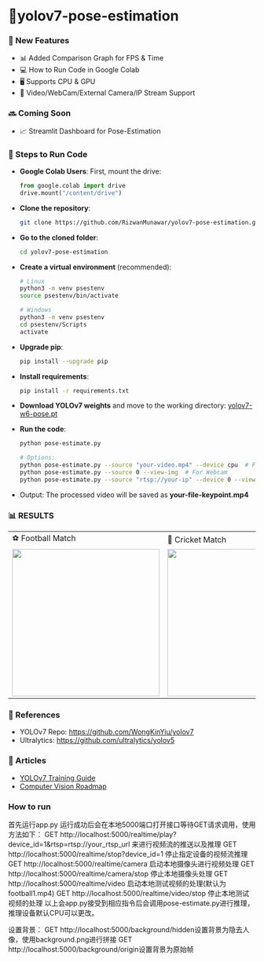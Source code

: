 # 🚀yolov7-pose-estimation

### 🎉 New Features
- 📊 Added Comparison Graph for FPS & Time
- 💻 How to Run Code in Google Colab
- 🖥️ Supports CPU & GPU
- 🎥 Video/WebCam/External Camera/IP Stream Support

### 🔜 Coming Soon
- 📈 Streamlit Dashboard for Pose-Estimation

### 🚀 Steps to Run Code
- **Google Colab Users**: First, mount the drive:
  ```python
  from google.colab import drive
  drive.mount("/content/drive")
  ```
- **Clone the repository**:
  ```bash
  git clone https://github.com/RizwanMunawar/yolov7-pose-estimation.git
  ```
- **Go to the cloned folder**:
  ```bash
  cd yolov7-pose-estimation
  ```
- **Create a virtual environment** (recommended):
  ```bash
  # Linux
  python3 -m venv psestenv
  source psestenv/bin/activate

  # Windows
  python3 -m venv psestenv
  cd psestenv/Scripts
  activate
  ```
- **Upgrade pip**:
  ```bash
  pip install --upgrade pip
  ```
- **Install requirements**:
  ```bash
  pip install -r requirements.txt
  ```
- **Download YOLOv7 weights** and move to the working directory:
  [yolov7-w6-pose.pt](https://github.com/WongKinYiu/yolov7/releases/download/v0.1/yolov7-w6-pose.pt)

- **Run the code**:
  ```bash
  python pose-estimate.py

  # Options:
  python pose-estimate.py --source "your-video.mp4" --device cpu  # For CPU
  python pose-estimate.py --source 0 --view-img  # For Webcam
  python pose-estimate.py --source "rtsp://your-ip" --device 0 --view-img  # For LiveStream
  ```

- Output: The processed video will be saved as **your-file-keypoint.mp4**

### 📊 RESULTS

<table>
  <tr>
    <td>⚽ Football Match</td>
    <td>🏏 Cricket Match</td>
    <td>📈 FPS & Time Comparison</td>
    <td>📡 Live Stream</td>
  </tr>
  <tr>
    <td><img src="https://user-images.githubusercontent.com/62513924/185089411-3f9ae391-ec23-4ca2-aba0-abf3c9991050.png" width=300></td>
    <td><img src="https://user-images.githubusercontent.com/62513924/185228806-4ba62e7a-12ef-4965-a44a-6b5ba9a3bf28.png" width=300></td>
    <td><img src="https://user-images.githubusercontent.com/62513924/185324844-20ce3d48-f5f5-4a17-8b62-9b51ab02a716.png" width=300></td>
    <td><img src="https://user-images.githubusercontent.com/62513924/185587159-6643529c-7840-48d6-ae1d-2d7c27d417ab.png" width=300></td>
  </tr>
</table>

### 🔗 References
- YOLOv7 Repo: https://github.com/WongKinYiu/yolov7
- Ultralytics: https://github.com/ultralytics/yolov5

### 📖 Articles
- [YOLOv7 Training Guide](https://medium.com/augmented-startups/yolov7-training-on-custom-data-b86d23e6623)
- [Computer Vision Roadmap](https://medium.com/augmented-startups/roadmap-for-computer-vision-engineer-45167b94518c)

### How to run
首先运行app.py 运行成功后会在本地5000端口打开接口等待GET请求调用，使用方法如下：
GET http://localhost:5000/realtime/play?device_id=1&rtsp=rtsp://your_rtsp_url 来进行视频流的推送以及推理
GET http://localhost:5000/realtime/stop?device_id=1 停止指定设备的视频流推理
GET http://localhost:5000/realtime/camera 启动本地摄像头进行视频处理
GET http://localhost:5000/realtime/camera/stop 停止本地摄像头处理
GET http://localhost:5000/realtime/video 启动本地测试视频的处理(默认为football1.mp4)
GET http://localhost:5000/realtime/video/stop 停止本地测试视频的处理
以上会app.py接受到相应指令后会调用pose-estimate.py进行推理，推理设备默认CPU可以更改。

设置背景：
GET http://localhost:5000/background/hidden设置背景为隐去人像，使用background.png进行拼接
GET http://localhost:5000/background/origin设置背景为原始帧




